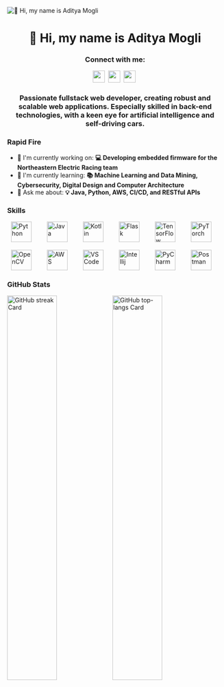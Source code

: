 ![👋 Hi, my name is Aditya Mogli](https://symphony.cdn.tambourine.com/hotel-drisco-pacific-heights/media/SanFrancisco_Header-5949b06815a05.jpg)

<div id="toc">
  <ul align="center" style="list-style: none">
    <summary>
      <h1>
        👋 Hi, my name is Aditya Mogli
      </h1>
    </summary>
  </ul>
</div>

**<h3 align="center">Connect with me:</h3>** 
<p align="center"><a href="https://www.linkedin.com/in/aditya-mogli" target="_blank"><img src="https://img.shields.io/badge/LinkedIn-0077B5?style=for-the-badge&logo=linkedin&logoColor=white" height="28" style="margin-right: 4px"></a> <a href="https://www.instagram.com/aditya.mogli" target="_blank"><img src="https://img.shields.io/badge/Instagram-E4405F?style=for-the-badge&logo=instagram&logoColor=white" height="28" style="margin-right: 4px"></a> <a href="https://github.com/adimogli2" target="_blank"><img src="https://img.shields.io/badge/GitHub-100000?style=for-the-badge&logo=github&logoColor=white" height="28" style="margin-right: 4px"></a> </p>

 **<h3 align="center">Passionate fullstack web developer, creating robust and scalable web applications. Especially skilled in back-end technologies, with a keen eye for artificial intelligence and self-driving cars.</h3>**

**<h3 align="left">Rapid Fire</h3>**

- 💼 I'm currently working on: **💻 Developing embedded firmware for the Northeastern Electric Racing team**
- 🌱 I'm currently learning: **📚 Machine Learning and Data Mining, Cybersecurity, Digital Design and Computer Architecture**
- 💬 Ask me about: **💡 Java, Python, AWS, CI/CD, and RESTful APIs**

<h3 align="left">Skills</h3>

<div style="display: flex; flex-wrap: wrap; gap: 18px; justify-content: center;">
    <img src="https://skillicons.dev/icons?i=python" height="48" alt="Python" style="margin-right: 18px"> 
    <img src="https://skillicons.dev/icons?i=java" height="48" alt="Java" style="margin-right: 18px"> 
    <img src="https://skillicons.dev/icons?i=kotlin" height="48" alt="Kotlin" style="margin-right: 18px"> 
    <img src="https://skillicons.dev/icons?i=flask" height="48" alt="Flask" style="margin-right: 18px"> 
    <img src="https://skillicons.dev/icons?i=tensorflow" height="48" alt="TensorFlow" style="margin-right: 18px"> 
    <img src="https://skillicons.dev/icons?i=pytorch" height="48" alt="PyTorch" style="margin-right: 18px"> 
    <img src="https://skillicons.dev/icons?i=opencv" height="48" alt="OpenCV" style="margin-right: 18px"> 
    <img src="https://skillicons.dev/icons?i=aws" height="48" alt="AWS" style="margin-right: 18px"> 
    <img src="https://skillicons.dev/icons?i=vscode" height="48" alt="VSCode" style="margin-right: 18px"> 
    <img src="https://skillicons.dev/icons?i=idea" height="48" alt="Intellij" style="margin-right: 18px"> 
    <img src="https://skillicons.dev/icons?i=pycharm" height="48" alt="PyCharm" style="margin-right: 18px"> 
    <img src="https://skillicons.dev/icons?i=postman" height="48" alt="Postman" style="margin-right: 18px">
</div>

 **<h3 align="left">GitHub Stats</h3>**

<p align="left">
  <img width="48%" src="https://streak-stats.demolab.com/?user=adimogli2&theme=react&hide_border=false&date_format=M+j%5B%2C+Y%5D&mode=daily&hide_total_contributions=false&hide_current_streak=false&hide_longest_streak=false&card_height=200" alt="GitHub streak Card" />
  <img width="48%" src="https://github-readme-stats.vercel.app/api/top-langs?username=adimogli2&theme=react&hide_title=false&layout=compact&langs_count=6&hide_progress=false&card_width=400" alt="GitHub top-langs Card" />
</p>

